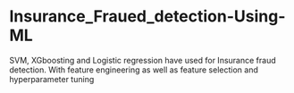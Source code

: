 # Insurance_Fraued_detection-Using-ML
SVM, XGboosting and Logistic regression have used for  Insurance fraud detection. With feature engineering as well as feature selection and hyperparameter tuning
